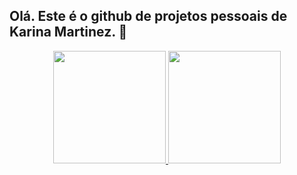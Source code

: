 ## Olá. Este é o github de projetos pessoais de Karina Martinez. 🌸

<div align="center">
  <a href="https://github.com/KarinaMz">
  <img height="180em" src="https://github-readme-stats.vercel.app/api?username=KarinaMz&show_icons=true&theme=jolly&include_all_commits=true&count_private=true"/>
  <img height="180em" src="https://github-readme-stats.vercel.app/api/top-langs/?username=KarinaMz&layout=compact&langs_count=7&theme=jolly"/>
</div>
  
<!--
**KarinaMz/KarinaMz** is a ✨ _special_ ✨ repository because its `README.md` (this file) appears on your GitHub profile.

Here are some ideas to get you started:

- 🔭 I’m currently working on ...
- 🌱 I’m currently learning ...
- 👯 I’m looking to collaborate on ...
- 🤔 I’m looking for help with ...
- 💬 Ask me about ...
- 📫 How to reach me: ...
- 😄 Pronouns: ...
- ⚡ Fun fact: ...
-->
